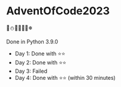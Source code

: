# AdventOfCode2023
🎄⛄🎅🏼🤶🦌❄

Done in Python 3.9.0

- Day 1: Done with ⭐⭐
- Day 2: Done with ⭐⭐
- Day 3: Failed
- Day 4: Done with ⭐⭐ (within 30 minutes)